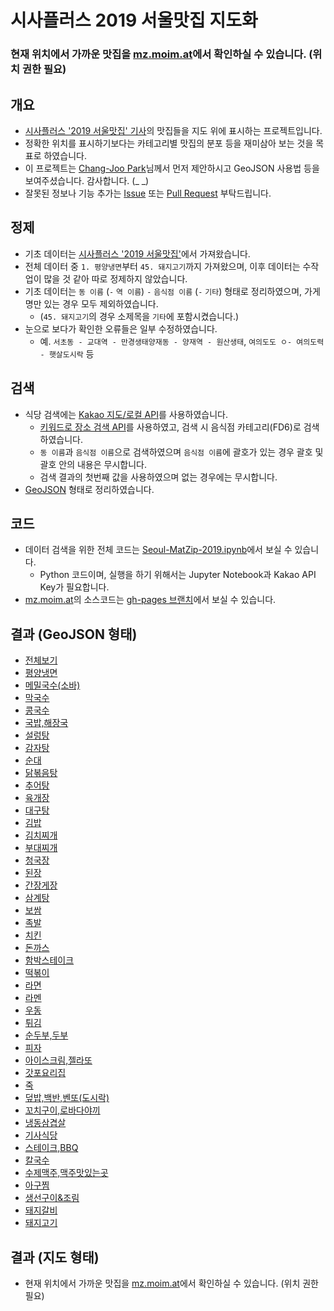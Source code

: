# 시사플러스 2019 서울맛집 지도화

### 현재 위치에서 가까운 맛집을 [mz.moim.at](https://mz.moim.at)에서 확인하실 수 있습니다. (위치 권한 필요)

## 개요

* [시사플러스 '2019 서울맛집' 기사](http://m.sisaplusnews.com/news/articleView.html?idxno=22423)의 맛집들을 지도 위에 표시하는 프로젝트입니다.
* 정확한 위치를 표시하기보다는 카테고리별 맛집의 분포 등을 재미삼아 보는 것을 목표로 하였습니다.
* 이 프로젝트는 [Chang-Joo Park](https://github.com/ChangJoo-Park)님께서 먼저 제안하시고 GeoJSON 사용법 등을 보여주셨습니다. 감사합니다. (_ _)
* 잘못된 정보나 기능 추가는 [Issue](https://github.com/9bow/Seoul-MatZip-2019/issues) 또는 [Pull Request](https://github.com/9bow/Seoul-MatZip-2019/pulls) 부탁드립니다.

## 정제

* 기초 데이터는 [시사플러스 '2019 서울맛집'](http://m.sisaplusnews.com/news/articleView.html?idxno=22423)에서 가져왔습니다.
* 전체 데이터 중 `1. 평양냉면`부터 `45. 돼지고기`까지 가져왔으며, 이후 데이터는 수작업이 많을 것 같아 따로 정제하지 않았습니다.
* 기초 데이터는 `동 이름` (` - ` `역 이름`) ` - ` `음식점 이름` (` - ` `기타`) 형태로 정리하였으며, 가게명만 있는 경우 모두 제외하였습니다.
  * (`45. 돼지고기`의 경우 소제목을 `기타`에 포함시켰습니다.)
* 눈으로 보다가 확인한 오류들은 일부 수정하였습니다.
  * 예. `서초동 - 교대역 - 만경생태양재동 - 양재역 - 원산생태`, `여의도도 ㅇ- 여의도력 - 햇살도시락` 등

## 검색

* 식당 검색에는 [Kakao 지도/로컬 API](https://developers.kakao.com/features/platform#%EC%A7%80%EB%8F%84-%EB%A1%9C%EC%BB%AC)를 사용하였습니다.
  * [키워드로 장소 검색 API](https://developers.kakao.com/docs/restapi/local#%ED%82%A4%EC%9B%8C%EB%93%9C-%EA%B2%80%EC%83%89)를 사용하였고, 검색 시 음식점 카테고리(FD6)로 검색하였습니다.
  * `동 이름`과 `음식점 이름`으로 검색하였으며 `음식점 이름`에 괄호가 있는 경우 괄호 및 괄호 안의 내용은 무시합니다.
  * 검색 결과의 첫번째 값을 사용하였으며 없는 경우에는 무시합니다.
* [GeoJSON](https://tools.ietf.org/html/rfc7946) 형태로 정리하였습니다.

## 코드

* 데이터 검색을 위한 전체 코드는 [Seoul-MatZip-2019.ipynb](https://nbviewer.jupyter.org/github/9bow/Seoul-MatZip-2019/blob/master/Seoul-MatZip-2019.ipynb)에서 보실 수 있습니다.
  * Python 코드이며, 실행을 하기 위해서는 Jupyter Notebook과 Kakao API Key가 필요합니다.
* [mz.moim.at](https://mz.moim.at)의 소스코드는 [gh-pages 브랜치](https://github.com/9bow/Seoul-MatZip-2019/tree/gh-pages)에서 보실 수 있습니다.

## 결과 (GeoJSON 형태)

* [전체보기](geo/전체보기.geojson)
* [평양냉면](geo/평양냉면.geojson)
* [메밀국수(소바)](geo/메밀국수(소바).geojson)
* [막국수](geo/막국수.geojson)
* [콩국수](geo/콩국수.geojson)
* [국밥,해장국](geo/국밥,해장국.geojson)
* [설렁탕](geo/설렁탕.geojson)
* [감자탕](geo/감자탕.geojson)
* [순대](geo/순대.geojson)
* [닭볶음탕](geo/닭볶음탕.geojson)
* [추어탕](geo/추어탕.geojson)
* [육개장](geo/육개장.geojson)
* [대구탕](geo/대구탕.geojson)
* [김밥](geo/김밥.geojson)
* [김치찌개](geo/김치찌개.geojson)
* [부대찌개](geo/부대찌개.geojson)
* [청국장](geo/청국장.geojson)
* [된장](geo/된장.geojson)
* [간장게장](geo/간장게장.geojson)
* [삼계탕](geo/삼계탕.geojson)
* [보쌈](geo/보쌈.geojson)
* [족발](geo/족발.geojson)
* [치킨](geo/치킨.geojson)
* [돈까스](geo/돈까스.geojson)
* [함박스테이크](geo/함박스테이크.geojson)
* [떡볶이](geo/떡볶이.geojson)
* [라면](geo/라면.geojson)
* [라멘](geo/라멘.geojson)
* [우동](geo/우동.geojson)
* [튀김](geo/튀김.geojson)
* [순두부,두부](geo/순두부,두부.geojson)
* [피자](geo/피자.geojson)
* [아이스크림,젤라또](geo/아이스크림,젤라또.geojson)
* [갓포요리집](geo/갓포요리집.geojson)
* [죽](geo/죽.geojson)
* [덮밥,백반,벤또(도시락)](geo/덮밥,백반,벤또(도시락).geojson)
* [꼬치구이,로바다야끼](geo/꼬치구이,로바다야끼.geojson)
* [냉동삼겹살](geo/냉동삼겹살.geojson)
* [기사식당](geo/기사식당.geojson)
* [스테이크,BBQ](geo/스테이크,BBQ.geojson)
* [칼국수](geo/칼국수.geojson)
* [수제맥주,맥주맛있는곳](geo/수제맥주,맥주맛있는곳.geojson)
* [아구찜](geo/아구찜.geojson)
* [생선구이&조림](geo/생선구이&조림.geojson)
* [돼지갈비](geo/돼지갈비.geojson)
* [돼지고기](geo/돼지고기.geojson)

## 결과 (지도 형태)

* 현재 위치에서 가까운 맛집을 [mz.moim.at](https://mz.moim.at)에서 확인하실 수 있습니다. (위치 권한 필요)
